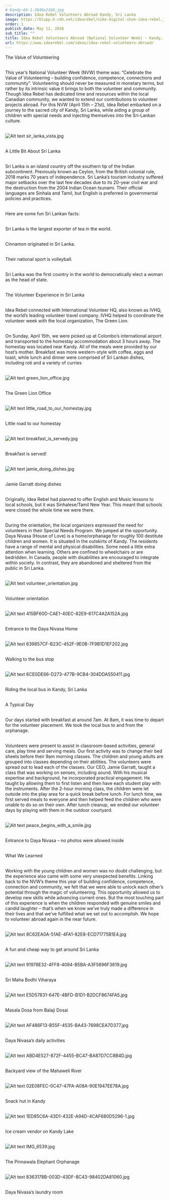 ```yaml
---
# Kandy-66-1-3840x2160.jpg
description: Idea Rebel Volunteers Abroad Kandy, Sri Lanka
image: https://blupp.b-cdn.net/idearebel/nike-digital-shoe-idea-rebel.jpeg?quality=80&width=800
order: 1
publish_date: May 11, 2018
sub_title: ""
title: Idea Rebel Volunteers Abroad (National Volunteer Week) - Kandy, Sri Lanka
url: https://www.idearebel.com/ideas/idea-rebel-volunteers-abroad/
---
```

The Value of Volunteering

\
This year’s National Volunteer Week (NVW) theme was: “Celebrate the Value of Volunteering – building confidence, competence, connections and community”. Volunteering should never be measured in monetary terms, but rather by its intrinsic value it brings to both the volunteer and community. Though Idea Rebel has dedicated time and resources within the local Canadian community, we wanted to extend our contributions to volunteer projects abroad. For this NVW (April 15th – 21st), Idea Rebel embarked on a journey to the sacred city of Kandy, Sri Lanka, while aiding a group of children with special needs and injecting themselves into the Sri-Lankan culture.

\
![Alt text](https://blupp.b-cdn.net/idearebel/nike-digital-shoe-idea-rebel.jpeg?quality=80&width=800?quality=80&width=800 "a title")
sir_lanka_vista.jpg

\
A Little Bit About Sri Lanka

\
Sri Lanka is an island country off the southern tip of the Indian subcontinent. Previously known as Ceylon, from the British colonial rule, 2018 marks 70 years of independence. Sri Lanka’s tourism industry suffered major setbacks over the last few decades due to its 20-year civil war and the destruction from the 2004 Indian Ocean tsunami. Their official languages are Sinhala and Tamil, but English is preferred in governmental policies and practices.

\
Here are some fun Sri Lankan facts:

\
Sri Lanka is the largest exporter of tea in the world.

\
Cinnamon originated in Sri Lanka.

\
Their national sport is volleyball.

\
Sri Lanka was the first country in the world to democratically elect a woman as the head of state.

\
The Volunteer Experience in Sri Lanka

\
Idea Rebel connected with International Volunteer HQ, also known as IVHQ, the world’s leading volunteer travel company. IVHQ helped to coordinate the volunteer week with the local organization, The Green Lion.

\
On Sunday, April 15th, we were picked up at Colombo’s international airport and transported to the homestay accommodation about 3 hours away. The homestay was located near Kandy. All of the meals were provided by our host’s mother. Breakfast was more western-style with coffee, eggs and toast, while lunch and dinner were comprised of Sri Lankan dishes, including roti and a variety of curries

\
![Alt text](https://blupp.b-cdn.net/idearebel/nike-digital-shoe-idea-rebel.jpeg?quality=80&width=800?quality=80&width=800 "a title")
green_lion_office.jpg

\
The Green Lion Office

\
![Alt text](https://blupp.b-cdn.net/idearebel/nike-digital-shoe-idea-rebel.jpeg?quality=80&width=800?quality=80&width=800 "a title")
little_road_to_our_homestay.jpg

\
Little road to our homestay

\
![Alt text](https://blupp.b-cdn.net/idearebel/nike-digital-shoe-idea-rebel.jpeg?quality=80&width=800?quality=80&width=800 "a title")
breakfast_is_servedy.jpg

\
Breakfast is served!

\
![Alt text](https://blupp.b-cdn.net/idearebel/nike-digital-shoe-idea-rebel.jpeg?quality=80&width=800?quality=80&width=800 "a title")
jamie_doing_dishes.jpg

\
Jamie Garratt doing dishes

\
Originally, Idea Rebel had planned to offer English and Music lessons to local schools, but it was Sinhalese/Tamil New Year. This meant that schools were closed the whole time we were there.

\
During the orientation, the local organizers expressed the need for volunteers in their Special Needs Program. We jumped at the opportunity. Daya Nivasa (House of Love) is a home/orphanage for roughly 100 destitute children and women. It is situated in the outskirts of Kandy. The residents have a range of mental and physical disabilities. Some need a little extra attention when learning. Others are confined to wheelchairs or are bedridden. In Canada, people with disabilities are encouraged to integrate within society. In contrast, they are abandoned and sheltered from the public in Sri Lanka.

\
![Alt text](https://blupp.b-cdn.net/idearebel/nike-digital-shoe-idea-rebel.jpeg?quality=80&width=800?quality=80&width=800 "a title")
volunteer_orientation.jpg

\
Volunteer orientation

\
![Alt text](https://blupp.b-cdn.net/idearebel/nike-digital-shoe-idea-rebel.jpeg?quality=80&width=800?quality=80&width=800 "a title")
415BF60D-CAE1-40EC-82E9-617C4A2A152A.jpg

\
Entrance to the Daya Nivasa Home

\
![Alt text](https://blupp.b-cdn.net/idearebel/nike-digital-shoe-idea-rebel.jpeg?quality=80&width=800?quality=80&width=800 "a title")
639857CF-B23C-452F-9E0B-7F9B1D1EF202.jpg

\
Walking to the bus stop

\
![Alt text](https://blupp.b-cdn.net/idearebel/nike-digital-shoe-idea-rebel.jpeg?quality=80&width=800?quality=80&width=800 "a title")
6CE0DE66-D273-477B-9CB4-304DDA550411.jpg

\
Riding the local bus in Kandy, Sri Lanka

\
A Typical Day

\
Our days started with breakfast at around 7am. At 8am, it was time to depart for the volunteer placement. We took the local bus to and from the orphanage.

\
Volunteers were present to assist in classroom-based activities, general care, play time and serving meals. Our first activity was to change their bed sheets before their 9am morning classes. The children and young adults are grouped into classes depending on their abilities.  The volunteers were spread out to lead each of the classes. Our CEO, Jamie Garratt, taught a class that was working on senses, including sound. With his musical expertise and background, he incorporated practical engagement. He taught by allowing them to first listen and then have each student play with the instruments. After the 2-hour morning class, the children were let outside into the play area for a quick break before lunch. For lunch time, we first served meals to everyone and then helped feed the children who were unable to do so on their own. After lunch cleanup, we ended our volunteer days by playing with them in the outdoor courtyard.

\
![Alt text](https://blupp.b-cdn.net/idearebel/nike-digital-shoe-idea-rebel.jpeg?quality=80&width=800?quality=80&width=800 "a title")
peace_begins_with_a_smile.jpg

\
Entrance to Daya Nivasa – no photos were allowed inside

\
What We Learned

\
Working with the young children and women was no doubt challenging, but the experience also came with some very unexpected benefits. Linking back to the NVW’s theme this year of building confidence, competence, connection and community, we felt that we were able to unlock each other’s potential through the magic of volunteering. This opportunity allowed us to develop new skills while advancing current ones. But the most touching part of this experience is when the children responded with genuine smiles and candid laughter – that’s when we know we’ve truly made a difference in their lives and that we’ve fulfilled what we set out to accomplish. We hope to volunteer abroad again in the near future.

\
![Alt text](https://blupp.b-cdn.net/idearebel/nike-digital-shoe-idea-rebel.jpeg?quality=80&width=800?quality=80&width=800 "a title")
8C62EA0A-51AE-4FA1-82E8-ECD71775B1E4.jpg

\
A fun and cheap way to get around Sri Lanka

\
![Alt text](https://blupp.b-cdn.net/idearebel/nike-digital-shoe-idea-rebel.jpeg?quality=80&width=800?quality=80&width=800 "a title")
91978E32-4FF8-4094-B5BA-A3F5896F3619.jpg

\
Sri Maha Bodhi Viharaya

\
![Alt text](https://blupp.b-cdn.net/idearebel/nike-digital-shoe-idea-rebel.jpeg?quality=80&width=800?quality=80&width=800 "a title")
E5D57831-647E-4BFD-B1D1-B2DCF8674FA5.jpg

\
Masala Dosa from Balaji Dosai

\
![Alt text](https://blupp.b-cdn.net/idearebel/nike-digital-shoe-idea-rebel.jpeg?quality=80&width=800?quality=80&width=800 "a title")
AF486F13-B55F-4535-BA43-7698CEA7D377.jpg

\
Daya Nivasa’s daily activities

\
![Alt text](https://blupp.b-cdn.net/idearebel/nike-digital-shoe-idea-rebel.jpeg?quality=80&width=800?quality=80&width=800 "a title")
ABD4E527-872F-4455-BC47-BA87D7CC8B4D.jpg

\
Backyard view of the Mahaweli River

\
![Alt text](https://blupp.b-cdn.net/idearebel/nike-digital-shoe-idea-rebel.jpeg?quality=80&width=800?quality=80&width=800 "a title")
02E08FEC-0C47-47FA-A08A-90E1947EE78A.jpg

\
Snack hut in Kandy

\
![Alt text](https://blupp.b-cdn.net/idearebel/nike-digital-shoe-idea-rebel.jpeg?quality=80&width=800?quality=80&width=800 "a title")
1ED85C6A-43D1-432E-A94D-4CAF680D5296-1.jpg

\
Ice cream vendor on Kandy Lake

\
![Alt text](https://blupp.b-cdn.net/idearebel/nike-digital-shoe-idea-rebel.jpeg?quality=80&width=800?quality=80&width=800 "a title")
IMG_6539.jpg

\
The Pinnawala Elephant Orphanage

\
![Alt text](https://blupp.b-cdn.net/idearebel/nike-digital-shoe-idea-rebel.jpeg?quality=80&width=800?quality=80&width=800 "a title")
8363178B-003D-43DF-8C43-98402DA81060.jpg

\
Daya Nivasa’s laundry room
